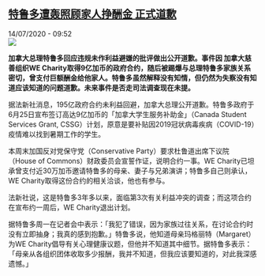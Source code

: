 <!--1594720477000-->
[特鲁多遭轰照顾家人挣酬金 正式道歉](http://www.rfi.fr//cn/%E6%94%BF%E6%B2%BB/20200714-%E7%89%B9%E9%B2%81%E5%A4%9A%E9%81%AD%E8%BD%B0%E7%85%A7%E9%A1%BE%E5%AE%B6%E4%BA%BA%E6%8C%A3%E9%85%AC%E9%87%91-%E6%AD%A3%E5%BC%8F%E9%81%93%E6%AD%89)
------

<div>14/07/2020 - 09:52</div><img src="https://s.rfi.fr/media/display/ab147c8e-8627-11ea-8af6-005056a98db9/w:310/p:16x9/2020-03-29T163557Z_858764516_RC2STF9LAON7_RTRMADP_3_HEALTH-CORONAVIRUS-CANADA.JPG"><p><strong>加拿大总理特鲁多回应违规未作利益避嫌的批评做出公开道歉。事件因 加拿大慈善组织WE Charity取得9亿加币的政府合约，随后被踢爆与总理特鲁多家族关系密切，曾支付巨额酬金给他家人。特鲁多虽然解释没有知情，但仍然为失察没有知道应该知道的问题道歉。未来事件是否走司法调查现在未提。</strong></p><div class="t-content__body u-clearfix"><div class="m-interstitial"></div><p>据法新社消息，195亿政府合约未利益回避，加拿大总理公开道歉。特鲁多政府于6月25日宣布签订高达9亿加币的「加拿大学生服务补助金」（Canada Student Services Grant, CSSG）计划，原意是要补贴因2019冠状病毒疾病（COVID-19）疫情难以找到暑期工作的学生。</p><p>本周末加国反对党保守党（Conservative Party）要求杜鲁道出席下议院（House of Commons）财政委员会宣誓作证，说明合约一事。WE Charity已坦承曾支付近30万加币邀请特鲁多的母亲、妻子与兄弟演讲；特鲁多自己则承认，WE Charity取得这份合约的相关洽谈，他也有参与。</p><p>法新社说，这是特鲁多3年多以来，面临第3次有关利益冲突的调查；而这项合约在宣布约一周后，WE Charity退出计划。</p><p>据特鲁多周一在记者会中表示：「我犯了错误，因为家族过往关系，在讨论合约时没有立即抽身；我真的感到抱歉。」特鲁多说，他知道母亲玛格丽特（Margaret）为WE Charity倡导有关心理健康议题，但他并不知道其中细节。据特鲁多表示：「母亲从各组织团体收取多少报酬，我并不知道，但我应该要知道的，对此我深感遗憾。」</p><div class="o-self-promo o-self-promo--nl o-self-promo--hidden" data-selfpromo-newsletter></div><div class="o-self-promo o-self-promo--app o-self-promo--hidden" data-selfpromo-app></div></div>
